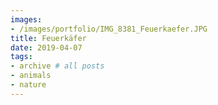 ```yaml
---
images:
- /images/portfolio/IMG_8381_Feuerkaefer.JPG
title: Feuerkäfer
date: 2019-04-07
tags:
- archive # all posts
- animals
- nature
---
```


